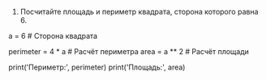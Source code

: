 1. Посчитайте площадь и периметр квадрата, сторона которого равна 6.

a = 6 # Сторона квадрата

perimeter = 4 * a  # Расчёт периметра
area = a ** 2  # Расчёт площади

print('Периметр:', perimeter)
print('Площадь:', area)
